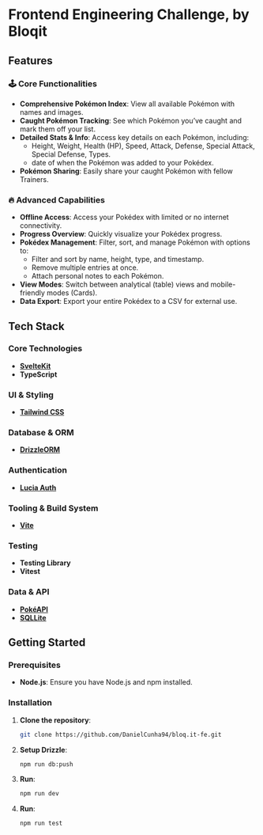 # Frontend Engineering Challenge, by Bloqit

## Features

### 🕹 Core Functionalities

- **Comprehensive Pokémon Index**: View all available Pokémon with names and images.
- **Caught Pokémon Tracking**: See which Pokémon you’ve caught and mark them off your list.
- **Detailed Stats & Info**: Access key details on each Pokémon, including:
  - Height, Weight, Health (HP), Speed, Attack, Defense, Special Attack, Special Defense, Types.
  - date of when the Pokémon was added to your Pokédex.
- **Pokémon Sharing**: Easily share your caught Pokémon with fellow Trainers.

### 🔥 Advanced Capabilities

- **Offline Access**: Access your Pokédex with limited or no internet connectivity.
- **Progress Overview**: Quickly visualize your Pokédex progress.
- **Pokédex Management**: Filter, sort, and manage Pokémon with options to:
  - Filter and sort by name, height, type, and timestamp.
  - Remove multiple entries at once.
  - Attach personal notes to each Pokémon.
- **View Modes**: Switch between analytical (table) views and mobile-friendly modes (Cards).
- **Data Export**: Export your entire Pokédex to a CSV for external use.

## Tech Stack

### Core Technologies

- **[SvelteKit](https://kit.svelte.dev/)**
- **TypeScript**

### UI & Styling

- **[Tailwind CSS](https://tailwindcss.com/)**

### Database & ORM

- **[DrizzleORM](https://orm.drizzle.team/)**

### Authentication

- **[Lucia Auth](https://lucia-auth.com/)**

### Tooling & Build System

- **[Vite](https://vitejs.dev/)**

### Testing

- **Testing Library**
- **Vitest**

### Data & API

- **[PokéAPI](https://pokeapi.co/)**
- **[SQLLite](https://pokeapi.co/)**

## Getting Started

### Prerequisites

- **Node.js**: Ensure you have Node.js and npm installed.

### Installation

1. **Clone the repository**:

   ```bash
   git clone https://github.com/DanielCunha94/bloq.it-fe.git
   ```

2. **Setup Drizzle**:

   ```bash
   npm run db:push
   ```

3. **Run**:

   ```bash
   npm run dev
   ```

4. **Run**:
   ```bash
   npm run test
   ```
